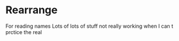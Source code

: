  Rearrange
=====================


For reading names
Lots of lots of stuff not really working when I can t prctice the real
